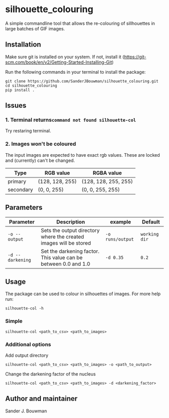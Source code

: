 # silhouette_colouring
A simple commandline tool that allows the re-colouring of sillhouettes in large batches of GIF images.

## Installation

Make sure git is installed on your system. If not, install it (https://git-scm.com/book/en/v2/Getting-Started-Installing-Git)

Run the following commands in your terminal to install the package:
```shell 
git clone https://github.com/SanderJBouwman/silhouette_colouring.git
cd silhouette_colouring
pip install .
```

## Issues 
### 1. Terminal returns`command not found silhouette-col`
Try restaring terminal.  

### 2. Images won't be coloured
The input images are expected to have exact rgb values. These are locked and (currently) can't be changed.  

| Type      	| RGB value        	| RGBA value          	|
|-----------	|-----------------	|----------------------	|
| primary   	| (128, 128, 255) 	| (128, 128, 255, 255) 	|
| secondary 	| (0, 0, 255)     	| (0, 0, 255, 255)     	|

## Parameters 
| Parameter      	| Description                                                       	| example          	| Default       	|
|----------------	|-------------------------------------------------------------------	|------------------	|---------------	|
|`-o --output`    | Sets the output directory where the created images will be stored 	| `-o runs/output` 	| `working dir` 	|
|`-d --darkening` | Set the darkening factor. This value can be between 0.0 and 1.0   	| `-d 0.35`        	| `0.2`         	|


## Usage
The package can be used to colour in silhouettes of images.
For more help run: 
```shell
silhouette-col -h
```

### Simple  
```shell
silhouette-col <path_to_csv> <path_to_images>
```

### Additional options 
Add output directory
```shell
silhouette-col <path_to_csv> <path_to_images> -o <path_to_output>
```

Change the darkening factor of the nucleus
```shell
silhouette-col <path_to_csv> <path_to_images> -d <darkening_factor>
```

## Author and maintainer
Sander J. Bouwman

